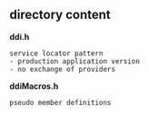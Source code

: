 ## directory content

**ddi.h**
```
service locator pattern
- production application version
- no exchange of providers
```

**ddiMacros.h**
```
pseudo member definitions
```

